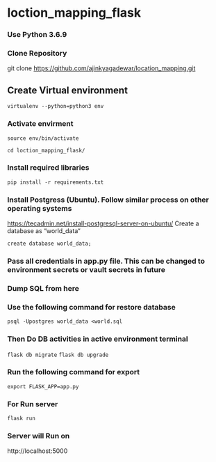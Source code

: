 # loction_mapping_flask

### Use Python 3.6.9

### Clone  Repository
git clone https://github.com/ajinkyagadewar/location_mapping.git

## Create Virtual environment

`virtualenv --python=python3 env`

### Activate envirment 

`source env/bin/activate`

`cd loction_mapping_flask/`

### Install required libraries 

 `pip install -r requirements.txt`

### Install Postgress (Ubuntu). Follow similar process on other operating systems
https://tecadmin.net/install-postgresql-server-on-ubuntu/
Create a database as “world_data“

 `create database world_data;`

### Pass all credentials in app.py file. This can be changed to environment secrets or vault secrets in future

### Dump SQL from here 

### Use the following command for restore database
 `psql -Upostgres world_data <world.sql`


### Then Do DB activities in active environment terminal

  `flask db migrate`
  `flask db upgrade`


### Run the following command for export
 `export FLASK_APP=app.py`

### For Run server
 `flask run`

### Server will Run on 
http://localhost:5000
